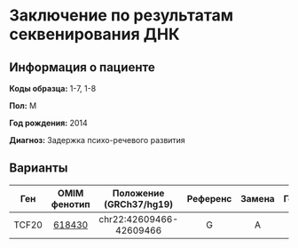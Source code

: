# Заключение по результатам секвенирования ДНК

## Информация о пациенте

**Коды образца:** 1-7, 1-8

**Пол:** М

**Год рождения:** 2014

**Диагноз:** Задержка психо-речевого развития

## Варианты

| Ген    | OMIM фенотип | Положение (GRCh37/hg19)   | Референс | Замена | Генотип | Экзон | Тип замены | Частота аллеля | Глубина прочтения |
|:------:|:------------:|:-------------------------:|:--------:|:------:|:-------:|:-----:|:----------:|:--------------:|:-----------------:|
| TCF20 | [618430](https://omim.org/entry/618430)       | chr22:42609466-42609466 | G | A | 0/1     | 1/5  | Nonsynonimous SNV   | [0,0011](https://www.ncbi.nlm.nih.gov/snp/rs148999987) | 18                |
